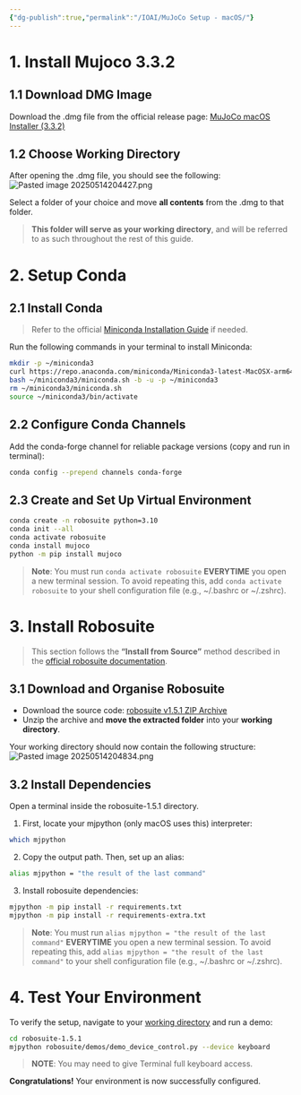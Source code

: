 ```yaml
---
{"dg-publish":true,"permalink":"/IOAI/MuJoCo Setup - macOS/"}
---
```



# 1. Install Mujoco 3.3.2
## 1.1 Download DMG Image

Download the .dmg file from the official release page:
[MuJoCo macOS Installer (3.3.2)](https://github.com/google-deepmind/mujoco/releases/download/3.3.2/mujoco-3.3.2-macos-universal2.dmg)


## 1.2 Choose Working Directory
 
After opening the .dmg file, you should see the following:
![Pasted image 20250514204427.png](/img/user/Attachments/Pasted%20image%2020250514204427.png)

Select a folder of your choice and move **all contents** from the .dmg to that folder.
> **This folder will serve as your working directory**, and will be referred to as such throughout the rest of this guide.


<div style="page-break-after: always;"></div>

# 2. Setup Conda 
## 2.1 Install Conda
> Refer to the official [Miniconda Installation Guide](https://www.anaconda.com/docs/getting-started/miniconda/install) if needed.

Run the following commands in your terminal to install Miniconda:
```sh
mkdir -p ~/miniconda3   
curl https://repo.anaconda.com/miniconda/Miniconda3-latest-MacOSX-arm64.sh -o ~/miniconda3/miniconda.sh   
bash ~/miniconda3/miniconda.sh -b -u -p ~/miniconda3   
rm ~/miniconda3/miniconda.sh  
source ~/miniconda3/bin/activate  
```
## 2.2 Configure Conda Channels

Add the conda-forge channel for reliable package versions (copy and run in terminal):
```sh
conda config --prepend channels conda-forge
```

## 2.3 Create and Set Up Virtual Environment
```sh
conda create -n robosuite python=3.10  
conda init --all  
conda activate robosuite  
conda install mujoco  
python -m pip install mujoco
```

> **Note**: You must run `conda activate robosuite` **EVERYTIME** you open a new terminal session.
> To avoid repeating this, add `conda activate robosuite` to your shell configuration file (e.g., ~/.bashrc or ~/.zshrc).


<div style="page-break-after: always;"></div>

# 3. Install Robosuite
>This section follows the **“Install from Source”** method described in the [official robosuite documentation](https://robosuite.ai/docs/installation.html).  

## 3.1 Download and Organise Robosuite
- Download the source code: [robosuite v1.5.1 ZIP Archive](https://github.com/ARISE-Initiative/robosuite/archive/refs/tags/v1.5.1.zip)   
- Unzip the archive and **move the extracted folder** into your **working directory**.

Your working directory should now contain the following structure:  
![Pasted image 20250514204834.png](/img/user/Attachments/Pasted%20image%2020250514204834.png)

## 3.2 Install Dependencies
Open a terminal inside the robosuite-1.5.1 directory.

1. First, locate your mjpython (only macOS uses this) interpreter:
```sh
which mjpython
```

2. Copy the output path. Then, set up an alias:
```sh
alias mjpython = "the result of the last command"
```

3. Install robosuite dependencies:
```sh
mjpython -m pip install -r requirements.txt
mjpython -m pip install -r requirements-extra.txt
```

> **Note**: You must run `alias mjpython = "the result of the last command"` **EVERYTIME** you open a new terminal session.
> To avoid repeating this, add `alias mjpython = "the result of the last command"` to your shell configuration file (e.g., ~/.bashrc or ~/.zshrc).

<div style="page-break-after: always;"></div>

# 4. Test Your Environment

To verify the setup, navigate to your <u>working directory</u> and run a demo:
```sh
cd robosuite-1.5.1
mjpython robosuite/demos/demo_device_control.py --device keyboard
```
> **NOTE**: You may need to give Terminal full keyboard access.

**Congratulations!** Your environment is now successfully configured.